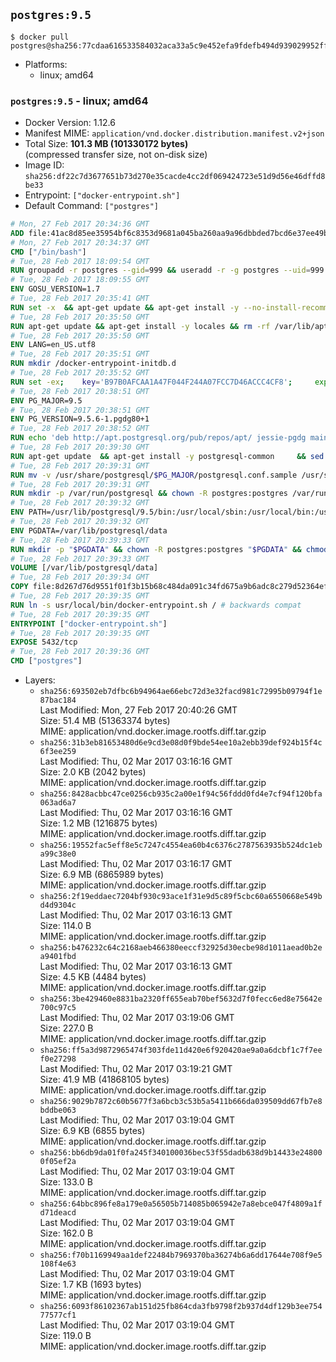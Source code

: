 ## `postgres:9.5`

```console
$ docker pull postgres@sha256:77cdaa616533584032aca33a5c9e452efa9fdefb494d939029952ff3a6d2d1cd
```

-	Platforms:
	-	linux; amd64

### `postgres:9.5` - linux; amd64

-	Docker Version: 1.12.6
-	Manifest MIME: `application/vnd.docker.distribution.manifest.v2+json`
-	Total Size: **101.3 MB (101330172 bytes)**  
	(compressed transfer size, not on-disk size)
-	Image ID: `sha256:df22c7d3677651b73d270e35cacde4cc2df069424723e51d9d56e46dffd8be33`
-	Entrypoint: `["docker-entrypoint.sh"]`
-	Default Command: `["postgres"]`

```dockerfile
# Mon, 27 Feb 2017 20:34:36 GMT
ADD file:41ac8d85ee35954bf6c8353d9681a045ba260aa9a96dbbded7bcd6e37ee49bea in / 
# Mon, 27 Feb 2017 20:34:37 GMT
CMD ["/bin/bash"]
# Tue, 28 Feb 2017 18:09:54 GMT
RUN groupadd -r postgres --gid=999 && useradd -r -g postgres --uid=999 postgres
# Tue, 28 Feb 2017 18:09:55 GMT
ENV GOSU_VERSION=1.7
# Tue, 28 Feb 2017 20:35:41 GMT
RUN set -x 	&& apt-get update && apt-get install -y --no-install-recommends ca-certificates wget && rm -rf /var/lib/apt/lists/* 	&& wget -O /usr/local/bin/gosu "https://github.com/tianon/gosu/releases/download/$GOSU_VERSION/gosu-$(dpkg --print-architecture)" 	&& wget -O /usr/local/bin/gosu.asc "https://github.com/tianon/gosu/releases/download/$GOSU_VERSION/gosu-$(dpkg --print-architecture).asc" 	&& export GNUPGHOME="$(mktemp -d)" 	&& gpg --keyserver ha.pool.sks-keyservers.net --recv-keys B42F6819007F00F88E364FD4036A9C25BF357DD4 	&& gpg --batch --verify /usr/local/bin/gosu.asc /usr/local/bin/gosu 	&& rm -r "$GNUPGHOME" /usr/local/bin/gosu.asc 	&& chmod +x /usr/local/bin/gosu 	&& gosu nobody true 	&& apt-get purge -y --auto-remove ca-certificates wget
# Tue, 28 Feb 2017 20:35:50 GMT
RUN apt-get update && apt-get install -y locales && rm -rf /var/lib/apt/lists/* 	&& localedef -i en_US -c -f UTF-8 -A /usr/share/locale/locale.alias en_US.UTF-8
# Tue, 28 Feb 2017 20:35:50 GMT
ENV LANG=en_US.utf8
# Tue, 28 Feb 2017 20:35:51 GMT
RUN mkdir /docker-entrypoint-initdb.d
# Tue, 28 Feb 2017 20:35:52 GMT
RUN set -ex; 	key='B97B0AFCAA1A47F044F244A07FCC7D46ACCC4CF8'; 	export GNUPGHOME="$(mktemp -d)"; 	gpg --keyserver ha.pool.sks-keyservers.net --recv-keys "$key"; 	gpg --export "$key" > /etc/apt/trusted.gpg.d/postgres.gpg; 	rm -r "$GNUPGHOME"; 	apt-key list
# Tue, 28 Feb 2017 20:38:51 GMT
ENV PG_MAJOR=9.5
# Tue, 28 Feb 2017 20:38:51 GMT
ENV PG_VERSION=9.5.6-1.pgdg80+1
# Tue, 28 Feb 2017 20:38:52 GMT
RUN echo 'deb http://apt.postgresql.org/pub/repos/apt/ jessie-pgdg main' $PG_MAJOR > /etc/apt/sources.list.d/pgdg.list
# Tue, 28 Feb 2017 20:39:30 GMT
RUN apt-get update 	&& apt-get install -y postgresql-common 	&& sed -ri 's/#(create_main_cluster) .*$/\1 = false/' /etc/postgresql-common/createcluster.conf 	&& apt-get install -y 		postgresql-$PG_MAJOR=$PG_VERSION 		postgresql-contrib-$PG_MAJOR=$PG_VERSION 	&& rm -rf /var/lib/apt/lists/*
# Tue, 28 Feb 2017 20:39:31 GMT
RUN mv -v /usr/share/postgresql/$PG_MAJOR/postgresql.conf.sample /usr/share/postgresql/ 	&& ln -sv ../postgresql.conf.sample /usr/share/postgresql/$PG_MAJOR/ 	&& sed -ri "s!^#?(listen_addresses)\s*=\s*\S+.*!\1 = '*'!" /usr/share/postgresql/postgresql.conf.sample
# Tue, 28 Feb 2017 20:39:31 GMT
RUN mkdir -p /var/run/postgresql && chown -R postgres:postgres /var/run/postgresql && chmod g+s /var/run/postgresql
# Tue, 28 Feb 2017 20:39:32 GMT
ENV PATH=/usr/lib/postgresql/9.5/bin:/usr/local/sbin:/usr/local/bin:/usr/sbin:/usr/bin:/sbin:/bin
# Tue, 28 Feb 2017 20:39:32 GMT
ENV PGDATA=/var/lib/postgresql/data
# Tue, 28 Feb 2017 20:39:33 GMT
RUN mkdir -p "$PGDATA" && chown -R postgres:postgres "$PGDATA" && chmod 777 "$PGDATA" # this 777 will be replaced by 700 at runtime (allows semi-arbitrary "--user" values)
# Tue, 28 Feb 2017 20:39:33 GMT
VOLUME [/var/lib/postgresql/data]
# Tue, 28 Feb 2017 20:39:34 GMT
COPY file:8d267d76d9551f01f3b15b68c484da091c34fd675a9b6adc8c279d52364efdfc in /usr/local/bin/ 
# Tue, 28 Feb 2017 20:39:35 GMT
RUN ln -s usr/local/bin/docker-entrypoint.sh / # backwards compat
# Tue, 28 Feb 2017 20:39:35 GMT
ENTRYPOINT ["docker-entrypoint.sh"]
# Tue, 28 Feb 2017 20:39:35 GMT
EXPOSE 5432/tcp
# Tue, 28 Feb 2017 20:39:36 GMT
CMD ["postgres"]
```

-	Layers:
	-	`sha256:693502eb7dfbc6b94964ae66ebc72d3e32facd981c72995b09794f1e87bac184`  
		Last Modified: Mon, 27 Feb 2017 20:40:26 GMT  
		Size: 51.4 MB (51363374 bytes)  
		MIME: application/vnd.docker.image.rootfs.diff.tar.gzip
	-	`sha256:31b3eb81653480d6e9cd3e08d0f9bde54ee10a2ebb39def924b15f4c6f3ee259`  
		Last Modified: Thu, 02 Mar 2017 03:16:16 GMT  
		Size: 2.0 KB (2042 bytes)  
		MIME: application/vnd.docker.image.rootfs.diff.tar.gzip
	-	`sha256:8428acbbc47ce0256cb935c2a00e1f94c56fddd0fd4e7cf94f120bfa063ad6a7`  
		Last Modified: Thu, 02 Mar 2017 03:16:16 GMT  
		Size: 1.2 MB (1216875 bytes)  
		MIME: application/vnd.docker.image.rootfs.diff.tar.gzip
	-	`sha256:19552fac5eff8e5c7247c4554ea60b4c6376c2787563935b524dc1eba99c38e0`  
		Last Modified: Thu, 02 Mar 2017 03:16:17 GMT  
		Size: 6.9 MB (6865989 bytes)  
		MIME: application/vnd.docker.image.rootfs.diff.tar.gzip
	-	`sha256:2f19eddaec7204bf930c93ace1f31e9d5c89f5cbc60a6550668e549bd4d9304c`  
		Last Modified: Thu, 02 Mar 2017 03:16:13 GMT  
		Size: 114.0 B  
		MIME: application/vnd.docker.image.rootfs.diff.tar.gzip
	-	`sha256:b476232c64c2168aeb466380eeccf32925d30ecbe98d1011aead0b2ea9401fbd`  
		Last Modified: Thu, 02 Mar 2017 03:16:13 GMT  
		Size: 4.5 KB (4484 bytes)  
		MIME: application/vnd.docker.image.rootfs.diff.tar.gzip
	-	`sha256:3be429460e8831ba2320ff655eab70bef5632d7f0fecc6ed8e75642e700c97c5`  
		Last Modified: Thu, 02 Mar 2017 03:19:06 GMT  
		Size: 227.0 B  
		MIME: application/vnd.docker.image.rootfs.diff.tar.gzip
	-	`sha256:ff5a3d9872965474f303fde11d420e6f920420ae9a0a6dcbf1c7f7eef0e27298`  
		Last Modified: Thu, 02 Mar 2017 03:19:21 GMT  
		Size: 41.9 MB (41868105 bytes)  
		MIME: application/vnd.docker.image.rootfs.diff.tar.gzip
	-	`sha256:9029b7872c60b5677f3a6bcb3c53b5a5411b666da039509dd67fb7e8bddbe063`  
		Last Modified: Thu, 02 Mar 2017 03:19:04 GMT  
		Size: 6.9 KB (6855 bytes)  
		MIME: application/vnd.docker.image.rootfs.diff.tar.gzip
	-	`sha256:bb6db9da01f0fa245f340100036bec53f55dadb638d9b14433e248000f05ef2a`  
		Last Modified: Thu, 02 Mar 2017 03:19:04 GMT  
		Size: 133.0 B  
		MIME: application/vnd.docker.image.rootfs.diff.tar.gzip
	-	`sha256:64bbc896fe8a179e0a56505b714085b065942e7a8ebce047f4809a1fd71deacd`  
		Last Modified: Thu, 02 Mar 2017 03:19:04 GMT  
		Size: 162.0 B  
		MIME: application/vnd.docker.image.rootfs.diff.tar.gzip
	-	`sha256:f70b1169949aa1def22484b7969370ba36274b6a6dd17644e708f9e5108f4e63`  
		Last Modified: Thu, 02 Mar 2017 03:19:04 GMT  
		Size: 1.7 KB (1693 bytes)  
		MIME: application/vnd.docker.image.rootfs.diff.tar.gzip
	-	`sha256:6093f86102367ab151d25fb864cda3fb9798f2b937d4df129b3ee75477577cf1`  
		Last Modified: Thu, 02 Mar 2017 03:19:04 GMT  
		Size: 119.0 B  
		MIME: application/vnd.docker.image.rootfs.diff.tar.gzip
